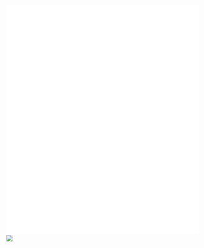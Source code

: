 ![](github-metrics.svg)
![](https://hit.yhype.me/github/profile?account_id=98999149)


<!-- Security scan triggered at 2025-09-02 02:54:27 -->